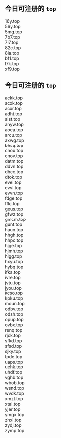 
## 今日可注册的 `top`
>
16y.top   
56y.top   
5mg.top   
7b7.top   
7l7.top   
82c.top   
8ia.top   
bf1.top   
l7k.top   
xf9.top   


## 今日可注册的 `top`
>
ackk.top   
acxk.top   
acxr.top   
adht.top   
alst.top   
anyw.top   
aoea.top   
arcu.top   
axwg.top   
bhsq.top   
cnou.top   
cnov.top   
datm.top   
ddvn.top   
dhcc.top   
dtok.top   
evei.top   
evvl.top   
evvn.top   
fdge.top   
ffkj.top   
geus.top   
gfwz.top   
gmcm.top   
gunt.top   
haun.top   
hhgh.top   
hhpc.top   
hjge.top   
hjmh.top   
hlgg.top   
hxyu.top   
hybq.top   
ifka.top   
ivre.top   
jvtu.top   
jyou.top   
kcso.top   
kpku.top   
moun.top   
odbv.top   
odsh.top   
opup.top   
ovbx.top   
renq.top   
rjck.top   
sfkd.top   
sfsd.top   
sjky.top   
tpde.top   
uaps.top   
uehk.top   
uhdf.top   
vghb.top   
wbob.top   
wsnd.top   
wvdk.top   
xmzt.top   
xtal.top   
yjer.top   
ymgx.top   
zhxl.top   
zydj.top   
zymp.top   

